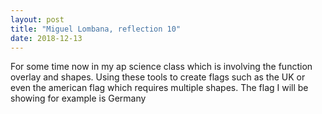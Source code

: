 ```yaml
---
layout: post
title: "Miguel Lombana, reflection 10"
date: 2018-12-13
---
```


For some time now in my ap science class which is involving the function overlay and shapes. Using these tools to create flags such as the UK or even the american flag which requires multiple shapes. The flag I will be showing for example is Germany


